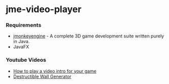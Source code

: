 # jme-video-player

### Requirements
- [jmonkeyengine](https://github.com/jMonkeyEngine/jmonkeyengine) - A complete 3D game development suite written purely in Java.
- JavaFX

### Youtube Videos
- [How to play a video intro for your game](https://youtu.be/5lwIorg5tbM)
- [Destructible Wall Generator](https://www.youtube.com/watch?v=Vp7nPncpZqs)
